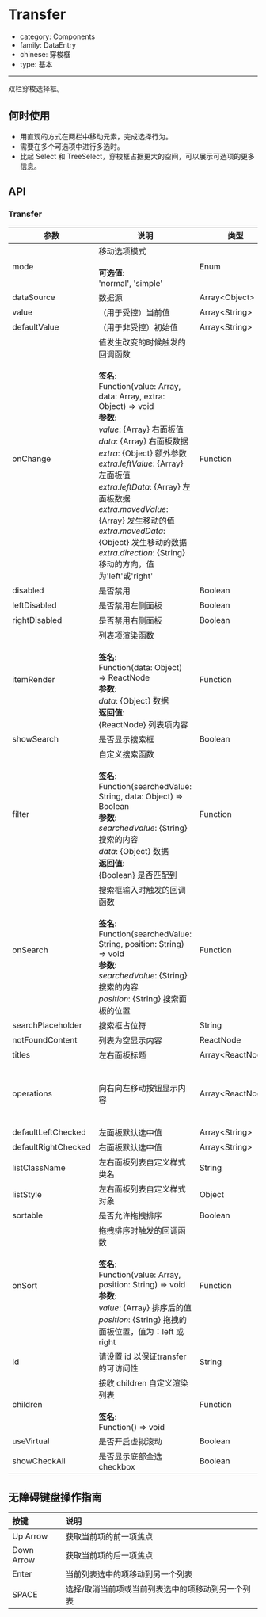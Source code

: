 # Transfer

-   category: Components
-   family: DataEntry
-   chinese: 穿梭框
-   type: 基本

---
双栏穿梭选择框。

## 何时使用

- 用直观的方式在两栏中移动元素，完成选择行为。
- 需要在多个可选项中进行多选时。
- 比起 Select 和 TreeSelect，穿梭框占据更大的空间，可以展示可选项的更多信息。

## API

### Transfer

| 参数                  | 说明                                                                                                                                                                                                                                                                                                                                                                                           | 类型                  | 默认值                                                                   |
| ------------------- | -------------------------------------------------------------------------------------------------------------------------------------------------------------------------------------------------------------------------------------------------------------------------------------------------------------------------------------------------------------------------------------------- | ------------------- | --------------------------------------------------------------------- |
| mode                | 移动选项模式<br><br>**可选值**:<br>'normal', 'simple'                                                                                                                                                                                                                                                                                                                                                 | Enum                | 'normal'                                                              |
| dataSource          | 数据源                                                                                                                                                                                                                                                                                                                                                                                          | Array&lt;Object>    | \[]                                                                   |
| value               | （用于受控）当前值                                                                                                                                                                                                                                                                                                                                                                                    | Array&lt;String>    | -                                                                     |
| defaultValue        | （用于非受控）初始值                                                                                                                                                                                                                                                                                                                                                                                   | Array&lt;String>    | \[]                                                                   |
| onChange            | 值发生改变的时候触发的回调函数<br><br>**签名**:<br>Function(value: Array, data: Array, extra: Object) => void<br>**参数**:<br>_value_: {Array} 右面板值<br>_data_: {Array} 右面板数据<br>_extra_: {Object} 额外参数<br>_extra.leftValue_: {Array} 左面板值<br>_extra.leftData_: {Array} 左面板数据<br>_extra.movedValue_: {Array} 发生移动的值<br>_extra.movedData_: {Object} 发生移动的数据<br>_extra.direction_: {String} 移动的方向，值为'left'或'right' | Function            | -                                                                     |
| disabled            | 是否禁用                                                                                                                                                                                                                                                                                                                                                                                         | Boolean             | false                                                                 |
| leftDisabled        | 是否禁用左侧面板                                                                                                                                                                                                                                                                                                                                                                                     | Boolean             | false                                                                 |
| rightDisabled       | 是否禁用右侧面板                                                                                                                                                                                                                                                                                                                                                                                     | Boolean             | false                                                                 |
| itemRender          | 列表项渲染函数<br><br>**签名**:<br>Function(data: Object) => ReactNode<br>**参数**:<br>_data_: {Object} 数据<br>**返回值**:<br>{ReactNode} 列表项内容<br>                                                                                                                                                                                                                                                         | Function            | data => data.label                                                    |
| showSearch          | 是否显示搜索框                                                                                                                                                                                                                                                                                                                                                                                      | Boolean             | false                                                                 |
| filter              | 自定义搜索函数<br><br>**签名**:<br>Function(searchedValue: String, data: Object) => Boolean<br>**参数**:<br>_searchedValue_: {String} 搜索的内容<br>_data_: {Object} 数据<br>**返回值**:<br>{Boolean} 是否匹配到<br>                                                                                                                                                                                                   | Function            | 根据 label 属性匹配                                                         |
| onSearch            | 搜索框输入时触发的回调函数<br><br>**签名**:<br>Function(searchedValue: String, position: String) => void<br>**参数**:<br>_searchedValue_: {String} 搜索的内容<br>_position_: {String} 搜索面板的位置                                                                                                                                                                                                                      | Function            | () => {}                                                              |
| searchPlaceholder   | 搜索框占位符                                                                                                                                                                                                                                                                                                                                                                                       | String              | -                                                                     |
| notFoundContent     | 列表为空显示内容                                                                                                                                                                                                                                                                                                                                                                                     | ReactNode           | 'Not Found'                                                           |
| titles              | 左右面板标题                                                                                                                                                                                                                                                                                                                                                                                       | Array&lt;ReactNode> | \[]                                                                   |
| operations          | 向右向左移动按钮显示内容                                                                                                                                                                                                                                                                                                                                                                                 | Array&lt;ReactNode> | [&lt;Icon type="arrow-right" /&gt;, &lt;Icon type="arrow-left" /&gt;] |
| defaultLeftChecked  | 左面板默认选中值                                                                                                                                                                                                                                                                                                                                                                                     | Array&lt;String>    | \[]                                                                   |
| defaultRightChecked | 右面板默认选中值                                                                                                                                                                                                                                                                                                                                                                                     | Array&lt;String>    | \[]                                                                   |
| listClassName       | 左右面板列表自定义样式类名                                                                                                                                                                                                                                                                                                                                                                                | String              | -                                                                     |
| listStyle           | 左右面板列表自定义样式对象                                                                                                                                                                                                                                                                                                                                                                                | Object              | -                                                                     |
| sortable            | 是否允许拖拽排序                                                                                                                                                                                                                                                                                                                                                                                     | Boolean             | false                                                                 |
| onSort              | 拖拽排序时触发的回调函数<br><br>**签名**:<br>Function(value: Array, position: String) => void<br>**参数**:<br>_value_: {Array} 排序后的值<br>_position_: {String} 拖拽的面板位置，值为：left 或 right                                                                                                                                                                                                                         | Function            | () => {}                                                              |
| id                  | 请设置 id 以保证transfer的可访问性                                                                                                                                                                                                                                                                                                                                                                      | String              | -                                                                     |
| children            | 接收 children 自定义渲染列表<br><br>**签名**:<br>Function() => void                                                                                                                                                                                                                                                                                                                                     | Function            | -                                                                     |
| useVirtual          | 是否开启虚拟滚动                                                                                                                                                                                                                                                                                                                                                                                     | Boolean             | -                                                                     |
| showCheckAll        | 是否显示底部全选 checkbox                                                                                                                                                                                                                                                                                                                                                                            | Boolean             | true                                                                  |

## 无障碍键盘操作指南

| 按键         | 说明                        |
| :--------- | :------------------------ |
| Up Arrow   | 获取当前项的前一项焦点               |
| Down Arrow | 获取当前项的后一项焦点               |
| Enter      | 当前列表选中的项移动到另一个列表          |
| SPACE      | 选择/取消当前项或当前列表选中的项移动到另一个列表 |
